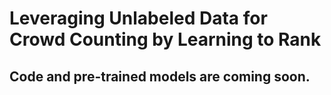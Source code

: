 # Leveraging Unlabeled Data for Crowd Counting by Learning to Rank

## Code and pre-trained models are coming soon.

